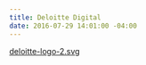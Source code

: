 ```yaml
---
title: Deloitte Digital
date: 2016-07-29 14:01:00 -04:00
---
```


[deloitte-logo-2.svg](/uploads/deloitte-logo-2.svg)